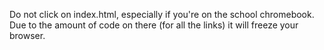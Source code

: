 Do not click on index.html, especially if you're on the school chromebook.  
Due to the amount of code on there (for all the links) it will freeze your browser.  

